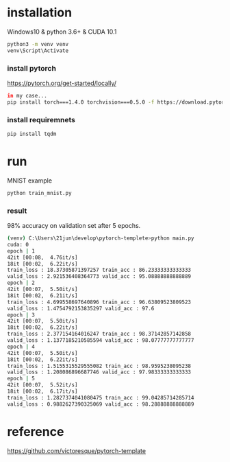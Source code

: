 # installation

Windows10 & python 3.6+ & CUDA 10.1 

```sh
python3 -m venv venv
venv\Script\Activate
```

### install pytorch
https://pytorch.org/get-started/locally/
```sh
in my case...
pip install torch===1.4.0 torchvision===0.5.0 -f https://download.pytorch.org/whl/torch_stable.html
```
### install requiremnets
```sh
pip install tqdm
```

# run

MNIST example
```sh
python train_mnist.py
```

### result
98% accuracy on validation set after 5 epochs.
```sh
(venv) C:\Users\21jun\develop\pytorch-templete>python main.py
cuda: 0
epoch | 1
42it [00:08,  4.76it/s]
18it [00:02,  6.22it/s]
train_loss : 18.37305871397257 train_acc : 86.23333333333333
valid_loss : 2.921536408364773 valid_acc : 95.08888888888889
epoch | 2
42it [00:07,  5.50it/s]
18it [00:02,  6.21it/s]
train_loss : 4.699558697640896 train_acc : 96.63809523809523
valid_loss : 1.4754792153835297 valid_acc : 97.6
epoch | 3
42it [00:07,  5.50it/s]
18it [00:02,  6.22it/s]
train_loss : 2.377154164016247 train_acc : 98.37142857142858
valid_loss : 1.1377185210585594 valid_acc : 98.07777777777777
epoch | 4
42it [00:07,  5.50it/s]
18it [00:02,  6.22it/s]
train_loss : 1.5155315529555082 train_acc : 98.9595238095238
valid_loss : 1.208086896687746 valid_acc : 97.98333333333333
epoch | 5
42it [00:07,  5.52it/s]
18it [00:02,  6.17it/s]
train_loss : 1.2827374041080475 train_acc : 99.04285714285714
valid_loss : 0.9882627390325069 valid_acc : 98.28888888888889
```


# reference

https://github.com/victoresque/pytorch-template
